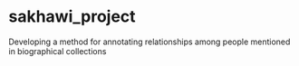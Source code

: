 # sakhawi_project

Developing a method for annotating relationships among people mentioned in biographical collections
